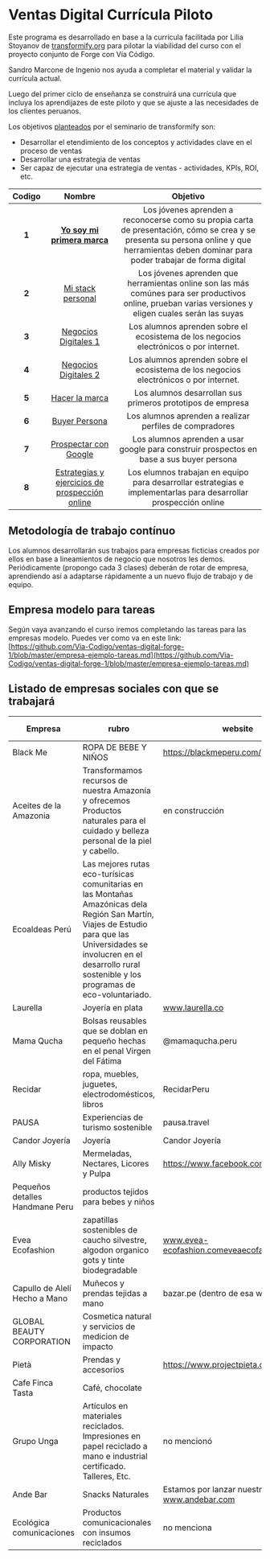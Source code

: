 # Ventas Digital Currícula Piloto

Este programa es desarrollado en base a la currícula facilitada por Lilia Stoyanov de [transformify.org](https://transformify.org)
para pilotar la viabilidad del curso con el proyecto conjunto de Forge con Vía Código.

Sandro Marcone de Ingenio nos ayuda a completar el material y validar la currícula actual.

Luego del primer ciclo de enseñanza se construirá una currícula que incluya los aprendijazes de este piloto y
que se ajuste a las necesidades de los clientes peruanos.

Los objetivos [planteados](https://drive.google.com/open?id=1-yiPAuJs5_cEQ3cwX3yFuu0sYhJ-qTQO) por el seminario de transformify son:

- Desarrollar el etendimiento de los conceptos y actividades clave en el proceso de ventas
- Desarrollar una estrategia de ventas
- Ser capaz de ejecutar una estrategia de ventas - actividades, KPIs, ROI, etc.

| **Codigo** |                                                                                               **Nombre**                                                                                               |                                                                                        **Objetivo**                                                                                         |
| :--------: | :----------------------------------------------------------------------------------------------------------------------------------------------------------------------------------------------------: | :-----------------------------------------------------------------------------------------------------------------------------------------------------------------------------------------: |
|   **1**    |                    [**Yo soy mi primera marca**](https://github.com/Via-Codigo/ventas-digital-forge-1/blob/master/1.%20Yo%20soy%20mi%20primera%20marca/yo-soy-mi-primera-marca.md)                     | Los jóvenes aprenden a reconocerse como su propia carta de presentación, cómo se crea y se presenta su persona online y que herramientas deben dominar para poder trabajar de forma digital |
|   **2**    |                                   [Mi stack personal](https://github.com/Via-Codigo/ventas-digital-forge-1/blob/master/2.%20Mi%20stack%20personal/stack-personal.md)                                   |                   Los jóvenes aprenden que herramientas online son las más comúnes para ser productivos online, prueban varias versiones y eligen cuales serán las suyas                    |
|   **3**    |                                [Negocios Digitales 1](https://github.com/Via-Codigo/ventas-digital-forge-1/blob/master/3.%20Negocios%20Digitales/negocios-digitales.md)                                |                                                    Los alumnos aprenden sobre el ecosistema de los negocios electrónicos o por internet.                                                    |
|   **4**    |                             [Negocios Digitales 2](https://github.com/Via-Codigo/ventas-digital-forge-1/blob/master/4.%20Negocios%20Digitales%202/negocios-digitales-2.md)                             |                                                    Los alumnos aprenden sobre el ecosistema de los negocios electrónicos o por internet.                                                    |
|   **5**    |                            [Hacer la marca](https://github.com/Via-Codigo/ventas-digital-forge-1/blob/master/5.%20Hacer%20la%20Marca%20-%20Empresa/hacer-marca-empresa.md)                             |                                                                 Los alumnos desarrollan sus primeros prototipos de empresa                                                                  |
|   **6**    |                                        [Buyer Persona](https://github.com/Via-Codigo/ventas-digital-forge-1/blob/master/6.%20Buyer%20Persona/guia-de-clase.md)                                         |                                                                   Los alumnos aprenden a realizar perfiles de compradores                                                                   |
|   **7**    |                               [Prospectar con Google](https://github.com/Via-Codigo/ventas-digital-forge-1/blob/master/7.%20Prospectar%20con%20Google/guia-de-clase.md)                                |                                                  Los alumnos aprenden a usar google para construir prospectos en base a sus buyer persona                                                   |
|   **8**    | [Estrategias y ejercicios de prospección online](https://github.com/Via-Codigo/ventas-digital-forge-1/blob/master/8.%20Estrategias%20y%20ejercicios%20de%20prospecci%C3%B3n%20online/guia-de-clase.md) |                                      Los elumnos trabajan en equipo para desarrollar estrategias e implementarlas para desarrollar prospección online                                       |

## Metodología de trabajo contínuo

Los alumnos desarrollarán sus trabajos para empresas ficticias creados por ellos en base a lineamientos de negocio que nosotros les demos.
Periódicamente (propongo cada 3 clases) deberán de rotar de empresa, aprendiendo así a adaptarse rápidamente a un nuevo flujo de trabajo y de equipo.

## Empresa modelo para tareas

Según vaya avanzando el curso iremos completando las tareas para las empresas modelo.
Puedes ver como va en este link: [https://github.com/Via-Codigo/ventas-digital-forge-1/blob/master/empresa-ejemplo-tareas.md](https://github.com/Via-Codigo/ventas-digital-forge-1/blob/master/empresa-ejemplo-tareas.md)

## Listado de empresas sociales con que se trabajará

| Empresa                         | rubro                                                                                                                                                                                                                             | website                                          | facebook                                 | twitter      | Instagram                                 | Plazas llenas |
| ------------------------------- | --------------------------------------------------------------------------------------------------------------------------------------------------------------------------------------------------------------------------------- | ------------------------------------------------ | ---------------------------------------- | ------------ | ----------------------------------------- | ------------- |
| Black Me                        | ROPA DE BEBE Y NIÑOS                                                                                                                                                                                                              | https://blackmeperu.com/                         | black me peru                            |              |                                           | 2/2           |
| Aceites de la Amazonia          | Transformamos recursos de nuestra Amazonía y ofrecemos Productos naturales para el cuidado y belleza personal de la piel y cabello.                                                                                               | en construcción                                  | por buscar                               |              |                                           | 1/2           |
| Ecoaldeas Perú                  | Las mejores rutas eco-turísicas comunitarias en las Montañas Amazónicas dela Región San Martín, Viajes de Estudio para que las Universidades se involucren en el desarrollo rural sostenible y los programas de eco-voluntariado. |                                                  | www.facebook.com/ecoaldeas.peru          | @rponceo     |                                           | 2/2           |
| Laurella                        | Joyería en plata                                                                                                                                                                                                                  | www.laurella.co                                  | @laurella.co                             |              | @laurella.blu (ig)                        | 2/2           |
| Mama Qucha                      | Bolsas reusables que se doblan en pequeño hechas en el penal Virgen del Fátima                                                                                                                                                    | @mamaqucha.peru                                  |                                          |              |                                           | 2/2           |
| Recidar                         | ropa, muebles, juguetes, electrodomésticos, libros                                                                                                                                                                                | RecidarPeru                                      |                                          |              | @recidar                                  | 2/2           |
| PAUSA                           | Experiencias de turismo sostenible                                                                                                                                                                                                | pausa.travel                                     |                                          | pausa.travel |                                           | 2/2           |
| Candor Joyería                  | Joyería                                                                                                                                                                                                                           | Candor Joyería                                   |                                          |              | @candorjoyeria                            | 2/2           |
| Ally Misky                      | Mermeladas, Nectares, Licores y Pulpa                                                                                                                                                                                             | https://www.facebook.com/AllyMishky/             |                                          |              |                                           | 2/2           |
| Pequeños detalles Handmane Peru | productos tejidos para bebes y niños                                                                                                                                                                                              |                                                  | https://www.facebook.com/pdhandmadeperu/ |              | https://www.instagram.com/pdhandmadeperu/ | 1/2           |
| Evea Ecofashion                 | zapatillas sostenibles de caucho silvestre, algodon organico gots y tinte biodegradable                                                                                                                                           | www.evea-ecofashion.comeveaecofashion            | eveaecofashion                           |              | eveaecofashion                            | 2/2           |
| Capullo de Alelí Hecho a Mano   | Muñecos y prendas tejidas a mano                                                                                                                                                                                                  | bazar.pe (dentro de esa web)                     |                                          |              |                                           | 0/2           |
| GLOBAL BEAUTY CORPORATION       | Cosmetica natural y servicios de medicion de impacto                                                                                                                                                                              |                                                  |                                          |              |                                           | 2/2           |
| Pietà                           | Prendas y accesorios                                                                                                                                                                                                              | https://www.projectpieta.com/                    | facebook.com/projectpieta                |              |                                           | 2/2           |
| Cafe Finca Tasta                | Café, chocolate                                                                                                                                                                                                                   |                                                  | tiene no dio dirección                   |              | tiene no dio dirección                    | 2/2           |
| Grupo Unga                      | Artículos en materiales reciclados. Impresiones en papel reciclado a mano e industrial certificado. Talleres, Etc.                                                                                                                | no mencionó                                      | tiene pero no lo facilitó                |              |                                           | 2/2           |
| Ande Bar                        | Snacks Naturales                                                                                                                                                                                                                  | Estamos por lanzar nuestra web : www.andebar.com | https://www.facebook.com/andebarperu/    |              |                                           | 2/2           |
| Ecológica comunicaciones                        | Productos comunicacionales con insumos reciclados  | no menciona | https://www.facebook.com/ecologicacomunicaciones/    |       https://www.linkedin.com/company/ecologica-comunicaciones       |                                           | 2/2           |
